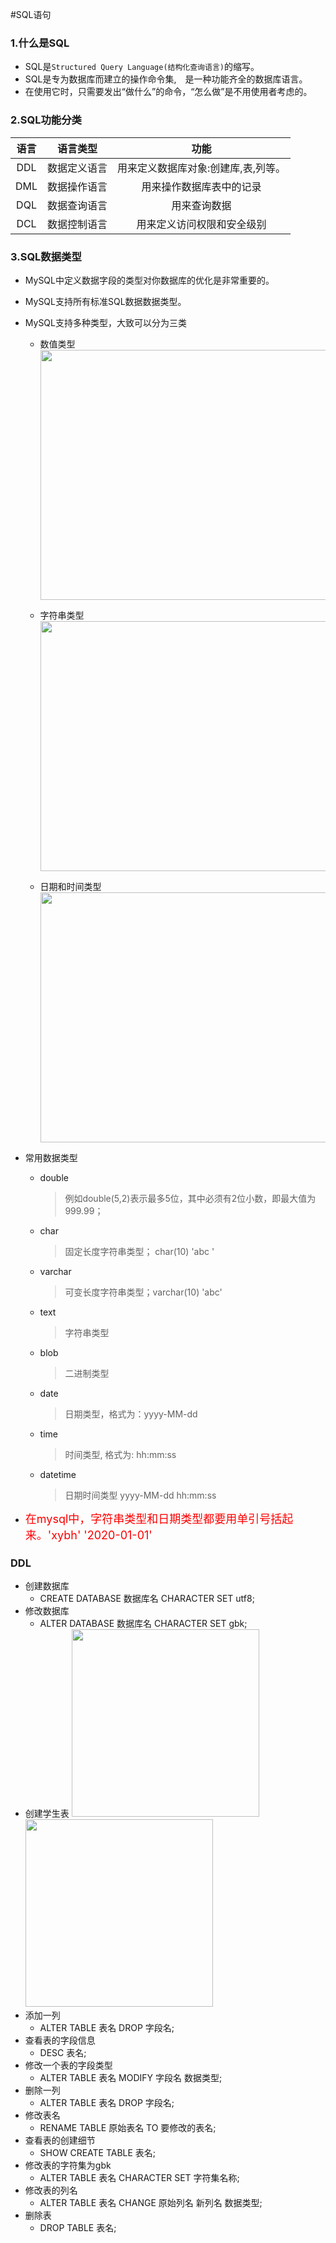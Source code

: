 #SQL语句

### 1.什么是SQL
+ SQL是`Structured Query Language(结构化查询语言)`的缩写。
+ SQL是专为数据库而建立的操作命令集,　是一种功能齐全的数据库语言。
+ 在使用它时，只需要发出“做什么”的命令，“怎么做”是不用使用者考虑的。
  
### 2.SQL功能分类

| 语言  |   语言类型   |                功能                 |
| :---: | :----------: | :---------------------------------: |
|  DDL  | 数据定义语言 | 用来定义数据库对象:创建库,表,列等。 |
|  DML  | 数据操作语言 |      用来操作数据库表中的记录       |
|  DQL  | 数据查询语言 |            用来查询数据             |
|  DCL  | 数据控制语言 |     用来定义访问权限和安全级别      |

### 3.SQL数据类型

+ MySQL中定义数据字段的类型对你数据库的优化是非常重要的。
+ MySQL支持所有标准SQL数据数据类型。
+ MySQL支持多种类型，大致可以分为三类
  - 数值类型
    <img src="https://github.com/a1353433900/notebook/blob/master/image/%E5%AD%97%E7%AC%A6%E4%B8%B2%E7%B1%BB%E5%9E%8B.png?raw=true" width = 600px height = 400px>
  - 字符串类型
    <img src="https://github.com/a1353433900/notebook/blob/master/image/%E6%95%B0%E5%80%BC%E7%B1%BB%E5%9E%8B.png?raw=true" width = 600px height = 400px>

  - 日期和时间类型
    <img src="https://github.com/a1353433900/notebook/blob/master/image/%E6%97%A5%E6%9C%9F%E5%92%8C%E6%97%B6%E9%97%B4%E7%B1%BB%E5%9E%8B.png?raw=true" width = 600px height = 400px>

+ 常用数据类型
  - double
    >例如double(5,2)表示最多5位，其中必须有2位小数，即最大值为999.99；
  - char
    >固定长度字符串类型； char(10)  'abc       '
  - varchar
    >可变长度字符串类型；varchar(10) 'abc'
  - text
    >字符串类型
  - blob
    >二进制类型
  - date
    >日期类型，格式为：yyyy-MM-dd
  - time
    >时间类型, 格式为: hh:mm:ss
  - datetime
    >日期时间类型 yyyy-MM-dd hh:mm:ss

+ <font size=4 color=red>在mysql中，字符串类型和日期类型都要用单引号括起来。'xybh' '2020-01-01'</font>

### DDL

- 创建数据库
  - CREATE DATABASE 数据库名 CHARACTER SET utf8;
- 修改数据库
  - ALTER DATABASE 数据库名 CHARACTER SET gbk;
- 创建学生表
  <img src='https://github.com/a1353433900/notebook/blob/master/image/%E5%88%9B%E5%BB%BA%E8%A1%A8.png?raw=true' width = 300px height = 300px>
  <img src='https://github.com/a1353433900/notebook/blob/master/image/%E5%AE%9A%E4%B9%89%E8%A1%A8.png?raw=true ' width = 300px height = 300px>
- 添加一列
  - ALTER TABLE 表名 DROP 字段名;
- 查看表的字段信息
  - DESC 表名;
- 修改一个表的字段类型
  - ALTER TABLE 表名 MODIFY 字段名 数据类型;   
- 删除一列
  - ALTER TABLE 表名 DROP 字段名;
- 修改表名
  - RENAME TABLE 原始表名 TO 要修改的表名;
- 查看表的创建细节
  - SHOW CREATE TABLE 表名;
- 修改表的字符集为gbk
  - ALTER TABLE 表名 CHARACTER SET 字符集名称;
- 修改表的列名
  - ALTER TABLE 表名 CHANGE 原始列名 新列名 数据类型;
- 删除表
  - DROP TABLE 表名;  